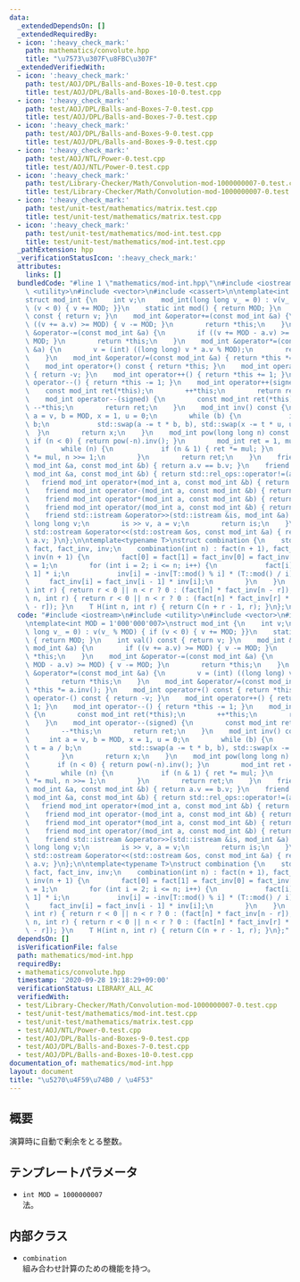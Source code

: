 ```yaml
---
data:
  _extendedDependsOn: []
  _extendedRequiredBy:
  - icon: ':heavy_check_mark:'
    path: mathematics/convolute.hpp
    title: "\u7573\u307F\u8FBC\u307F"
  _extendedVerifiedWith:
  - icon: ':heavy_check_mark:'
    path: test/AOJ/DPL/Balls-and-Boxes-10-0.test.cpp
    title: test/AOJ/DPL/Balls-and-Boxes-10-0.test.cpp
  - icon: ':heavy_check_mark:'
    path: test/AOJ/DPL/Balls-and-Boxes-7-0.test.cpp
    title: test/AOJ/DPL/Balls-and-Boxes-7-0.test.cpp
  - icon: ':heavy_check_mark:'
    path: test/AOJ/DPL/Balls-and-Boxes-9-0.test.cpp
    title: test/AOJ/DPL/Balls-and-Boxes-9-0.test.cpp
  - icon: ':heavy_check_mark:'
    path: test/AOJ/NTL/Power-0.test.cpp
    title: test/AOJ/NTL/Power-0.test.cpp
  - icon: ':heavy_check_mark:'
    path: test/Library-Checker/Math/Convolution-mod-1000000007-0.test.cpp
    title: test/Library-Checker/Math/Convolution-mod-1000000007-0.test.cpp
  - icon: ':heavy_check_mark:'
    path: test/unit-test/mathematics/matrix.test.cpp
    title: test/unit-test/mathematics/matrix.test.cpp
  - icon: ':heavy_check_mark:'
    path: test/unit-test/mathematics/mod-int.test.cpp
    title: test/unit-test/mathematics/mod-int.test.cpp
  _pathExtension: hpp
  _verificationStatusIcon: ':heavy_check_mark:'
  attributes:
    links: []
  bundledCode: "#line 1 \"mathematics/mod-int.hpp\"\n#include <iostream>\n#include\
    \ <utility>\n#include <vector>\n#include <cassert>\n\ntemplate<int MOD = 1'000'000'007>\n\
    struct mod_int {\n    int v;\n    mod_int(long long v_ = 0) : v(v_ % MOD) { if\
    \ (v < 0) { v += MOD; }}\n    static int mod() { return MOD; }\n    int val()\
    \ const { return v; }\n    mod_int &operator+=(const mod_int &a) {\n        if\
    \ ((v += a.v) >= MOD) { v -= MOD; }\n        return *this;\n    }\n    mod_int\
    \ &operator-=(const mod_int &a) {\n        if ((v += MOD - a.v) >= MOD) { v -=\
    \ MOD; }\n        return *this;\n    }\n    mod_int &operator*=(const mod_int\
    \ &a) {\n        v = (int) ((long long) v * a.v % MOD);\n        return *this;\n\
    \    }\n    mod_int &operator/=(const mod_int &a) { return *this *= a.inv(); }\n\
    \    mod_int operator+() const { return *this; }\n    mod_int operator-() const\
    \ { return -v; }\n    mod_int operator++() { return *this += 1; }\n    mod_int\
    \ operator--() { return *this -= 1; }\n    mod_int operator++(signed) {\n    \
    \    const mod_int ret(*this);\n        ++*this;\n        return ret;\n    }\n\
    \    mod_int operator--(signed) {\n        const mod_int ret(*this);\n       \
    \ --*this;\n        return ret;\n    }\n    mod_int inv() const {\n        int\
    \ a = v, b = MOD, x = 1, u = 0;\n        while (b) {\n            int t = a /\
    \ b;\n            std::swap(a -= t * b, b), std::swap(x -= t * u, u);\n      \
    \  }\n        return x;\n    }\n    mod_int pow(long long n) const {\n       \
    \ if (n < 0) { return pow(-n).inv(); }\n        mod_int ret = 1, mul = *this;\n\
    \        while (n) {\n            if (n & 1) { ret *= mul; }\n            mul\
    \ *= mul, n >>= 1;\n        }\n        return ret;\n    }\n    friend bool operator==(const\
    \ mod_int &a, const mod_int &b) { return a.v == b.v; }\n    friend bool operator!=(const\
    \ mod_int &a, const mod_int &b) { return std::rel_ops::operator!=(a, b); }\n \
    \   friend mod_int operator+(mod_int a, const mod_int &b) { return a += b; }\n\
    \    friend mod_int operator-(mod_int a, const mod_int &b) { return a -= b; }\n\
    \    friend mod_int operator*(mod_int a, const mod_int &b) { return a *= b; }\n\
    \    friend mod_int operator/(mod_int a, const mod_int &b) { return a /= b; }\n\
    \    friend std::istream &operator>>(std::istream &is, mod_int &a) {\n       \
    \ long long v;\n        is >> v, a = v;\n        return is;\n    }\n    friend\
    \ std::ostream &operator<<(std::ostream &os, const mod_int &a) { return os <<\
    \ a.v; }\n};\n\ntemplate<typename T>\nstruct combination {\n    std::vector<T>\
    \ fact, fact_inv, inv;\n    combination(int n) : fact(n + 1), fact_inv(n + 1),\
    \ inv(n + 1) {\n        fact[0] = fact[1] = fact_inv[0] = fact_inv[1] = inv[1]\
    \ = 1;\n        for (int i = 2; i <= n; i++) {\n            fact[i] = fact[i -\
    \ 1] * i;\n            inv[i] = -inv[T::mod() % i] * (T::mod() / i);\n       \
    \     fact_inv[i] = fact_inv[i - 1] * inv[i];\n        }\n    }\n    T P(int n,\
    \ int r) { return r < 0 || n < r ? 0 : (fact[n] * fact_inv[n - r]); }\n    T C(int\
    \ n, int r) { return r < 0 || n < r ? 0 : (fact[n] * fact_inv[r] * fact_inv[n\
    \ - r]); }\n    T H(int n, int r) { return C(n + r - 1, r); }\n};\n"
  code: "#include <iostream>\n#include <utility>\n#include <vector>\n#include <cassert>\n\
    \ntemplate<int MOD = 1'000'000'007>\nstruct mod_int {\n    int v;\n    mod_int(long\
    \ long v_ = 0) : v(v_ % MOD) { if (v < 0) { v += MOD; }}\n    static int mod()\
    \ { return MOD; }\n    int val() const { return v; }\n    mod_int &operator+=(const\
    \ mod_int &a) {\n        if ((v += a.v) >= MOD) { v -= MOD; }\n        return\
    \ *this;\n    }\n    mod_int &operator-=(const mod_int &a) {\n        if ((v +=\
    \ MOD - a.v) >= MOD) { v -= MOD; }\n        return *this;\n    }\n    mod_int\
    \ &operator*=(const mod_int &a) {\n        v = (int) ((long long) v * a.v % MOD);\n\
    \        return *this;\n    }\n    mod_int &operator/=(const mod_int &a) { return\
    \ *this *= a.inv(); }\n    mod_int operator+() const { return *this; }\n    mod_int\
    \ operator-() const { return -v; }\n    mod_int operator++() { return *this +=\
    \ 1; }\n    mod_int operator--() { return *this -= 1; }\n    mod_int operator++(signed)\
    \ {\n        const mod_int ret(*this);\n        ++*this;\n        return ret;\n\
    \    }\n    mod_int operator--(signed) {\n        const mod_int ret(*this);\n\
    \        --*this;\n        return ret;\n    }\n    mod_int inv() const {\n   \
    \     int a = v, b = MOD, x = 1, u = 0;\n        while (b) {\n            int\
    \ t = a / b;\n            std::swap(a -= t * b, b), std::swap(x -= t * u, u);\n\
    \        }\n        return x;\n    }\n    mod_int pow(long long n) const {\n \
    \       if (n < 0) { return pow(-n).inv(); }\n        mod_int ret = 1, mul = *this;\n\
    \        while (n) {\n            if (n & 1) { ret *= mul; }\n            mul\
    \ *= mul, n >>= 1;\n        }\n        return ret;\n    }\n    friend bool operator==(const\
    \ mod_int &a, const mod_int &b) { return a.v == b.v; }\n    friend bool operator!=(const\
    \ mod_int &a, const mod_int &b) { return std::rel_ops::operator!=(a, b); }\n \
    \   friend mod_int operator+(mod_int a, const mod_int &b) { return a += b; }\n\
    \    friend mod_int operator-(mod_int a, const mod_int &b) { return a -= b; }\n\
    \    friend mod_int operator*(mod_int a, const mod_int &b) { return a *= b; }\n\
    \    friend mod_int operator/(mod_int a, const mod_int &b) { return a /= b; }\n\
    \    friend std::istream &operator>>(std::istream &is, mod_int &a) {\n       \
    \ long long v;\n        is >> v, a = v;\n        return is;\n    }\n    friend\
    \ std::ostream &operator<<(std::ostream &os, const mod_int &a) { return os <<\
    \ a.v; }\n};\n\ntemplate<typename T>\nstruct combination {\n    std::vector<T>\
    \ fact, fact_inv, inv;\n    combination(int n) : fact(n + 1), fact_inv(n + 1),\
    \ inv(n + 1) {\n        fact[0] = fact[1] = fact_inv[0] = fact_inv[1] = inv[1]\
    \ = 1;\n        for (int i = 2; i <= n; i++) {\n            fact[i] = fact[i -\
    \ 1] * i;\n            inv[i] = -inv[T::mod() % i] * (T::mod() / i);\n       \
    \     fact_inv[i] = fact_inv[i - 1] * inv[i];\n        }\n    }\n    T P(int n,\
    \ int r) { return r < 0 || n < r ? 0 : (fact[n] * fact_inv[n - r]); }\n    T C(int\
    \ n, int r) { return r < 0 || n < r ? 0 : (fact[n] * fact_inv[r] * fact_inv[n\
    \ - r]); }\n    T H(int n, int r) { return C(n + r - 1, r); }\n};"
  dependsOn: []
  isVerificationFile: false
  path: mathematics/mod-int.hpp
  requiredBy:
  - mathematics/convolute.hpp
  timestamp: '2020-09-28 19:18:29+09:00'
  verificationStatus: LIBRARY_ALL_AC
  verifiedWith:
  - test/Library-Checker/Math/Convolution-mod-1000000007-0.test.cpp
  - test/unit-test/mathematics/mod-int.test.cpp
  - test/unit-test/mathematics/matrix.test.cpp
  - test/AOJ/NTL/Power-0.test.cpp
  - test/AOJ/DPL/Balls-and-Boxes-9-0.test.cpp
  - test/AOJ/DPL/Balls-and-Boxes-7-0.test.cpp
  - test/AOJ/DPL/Balls-and-Boxes-10-0.test.cpp
documentation_of: mathematics/mod-int.hpp
layout: document
title: "\u5270\u4F59\u74B0 / \u4F53"
---
```


## 概要
演算時に自動で剰余をとる整数。

## テンプレートパラメータ
- `int MOD = 1000000007`  
法。

## 内部クラス
- `combination`  
組み合わせ計算のための機能を持つ。